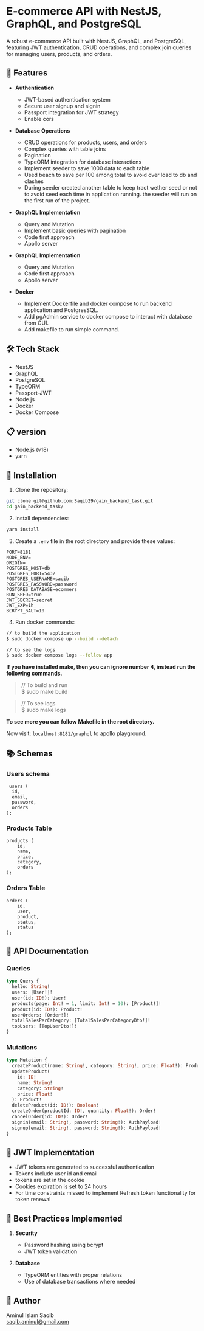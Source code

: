 # E-commerce API with NestJS, GraphQL, and PostgreSQL

A robust e-commerce API built with NestJS, GraphQL, and PostgreSQL, featuring JWT authentication, CRUD operations, and complex join queries for managing users, products, and orders.

## 🚀 Features

- **Authentication**
  - JWT-based authentication system
  - Secure user signup and signin
  - Passport integration for JWT strategy
  - Enable cors

- **Database Operations**
  - CRUD operations for products, users, and orders
  - Complex queries with table joins
  - Pagination
  - TypeORM integration for database interactions
  - Implement seeder to save 1000 data to each table
  - Used beach to save per 100 among total to avoid over load to db and clashes
  - During seeder created another table to keep tract wether seed or not to avoid seed each time in application running. the seeder will run on the first run of the project.

- **GraphQL Implementation**
  - Query and Mutation
  - Implement basic queries with pagination
  - Code first approach
  - Apollo server

- **GraphQL Implementation**
  - Query and Mutation
  - Code first approach
  - Apollo server

- **Docker**
  - Implement Dockerfile and docker compose to run backend application and PostgresSQL.
  - Add pgAdmin service to docker compose to interact with database from GUI.
  - Add makefile to run simple command.
  

## 🛠️ Tech Stack

- NestJS
- GraphQL
- PostgreSQL
- TypeORM
- Passport-JWT
- Node.js
- Docker
- Docker Compose

## 📋 version

- Node.js (v18)
- yarn

## 🔧 Installation

1. Clone the repository:
```bash
git clone git@github.com:Saqib29/gain_backend_task.git
cd gain_backend_task/
```

2. Install dependencies:
```bash
yarn install
```

3. Create a `.env` file in the root directory and provide these values:
```env
PORT=8181
NODE_ENV=
ORIGIN=
POSTGRES_HOST=db
POSTGRES_PORT=5432
POSTGRES_USERNAME=saqib
POSTGRES_PASSWORD=password
POSTGRES_DATABASE=ecommers
RUN_SEED=true
JWT_SECRET=secret
JWT_EXP=1h
BCRYPT_SALT=10
```

4. Run docker commands:
```bash
// to build the application
$ sudo docker compose up --build --detach 

// to see the logs
$ sudo docker compose logs --follow app 
```

**If you have installed make, then you can ignore number 4, instead run the following commands.**

>// To build and run <br>
$ sudo make build

>// To see logs <br>
$ sudo make logs

__To see more you can follow Makefile in the root directory.__

Now visit: `localhost:8181/graphql` to apollo playground.

## 📚 Schemas

### Users schema
```schema
 users (
  id,
  email,
  password,
  orders
);
```

### Products Table
```schema
products (
    id, 
    name, 
    price, 
    category, 
    orders
);
```

### Orders Table
```schema
orders (
    id,
    user,
    product,
    status,
    status
);
```

## 📝 API Documentation

### Queries

```graphql
type Query {
  hello: String!
  users: [User!]!
  user(id: ID!): User!
  products(page: Int! = 1, limit: Int! = 10): [Product!]!
  product(id: ID!): Product!
  userOrders: [Order!]!
  totalSalesPerCategory: [TotalSalesPerCategoryDto!]!
  topUsers: [TopUserDto!]!
}
```

### Mutations

```graphql
type Mutation {
  createProduct(name: String!, category: String!, price: Float!): Product!
  updateProduct(
    id: ID!
    name: String!
    category: String!
    price: Float!
  ): Product!
  deleteProduct(id: ID!): Boolean!
  createOrder(productId: ID!, quantity: Float!): Order!
  cancelOrder(id: ID!): Order!
  signin(email: String!, password: String!): AuthPayload!
  signup(email: String!, password: String!): AuthPayload!
}

```

## 🔐 JWT Implementation

- JWT tokens are generated to successful authentication
- Tokens include user id and email
- tokens are set in the cookie
- Cookies expiration is set to 24 hours
- For time constraints missed to implement Refresh token functionality for token renewal

## 🌟 Best Practices Implemented

1. **Security**
   - Password hashing using bcrypt
   - JWT token validation

2. **Database**
   - TypeORM entities with proper relations
   - Use of database transactions where needed


## 👥 Author

Aminul Islam Saqib <br>
saqib.aminul@gmail.com
